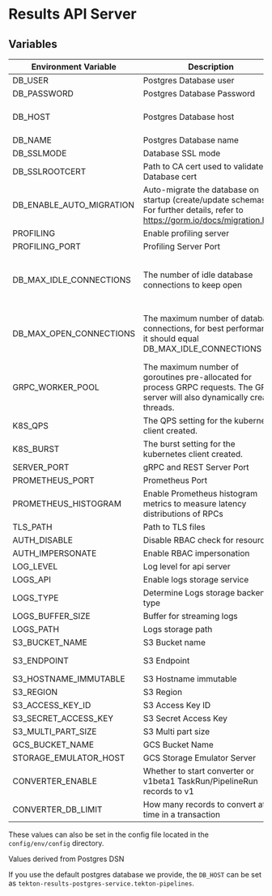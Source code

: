 # Results API Server

## Variables

| Environment Variable     | Description                                                                                                                       | Example                                                                                      |
|--------------------------|-----------------------------------------------------------------------------------------------------------------------------------|----------------------------------------------------------------------------------------------|
| DB_USER                  | Postgres Database user                                                                                                            | user                                                                                         |
| DB_PASSWORD              | Postgres Database Password                                                                                                        | hunter2                                                                                      |
| DB_HOST                  | Postgres Database host                                                                                                            | /cloudsql/my-project:us-east1:tekton-results                                                 |
| DB_NAME                  | Postgres Database name                                                                                                            | tekton_results                                                                               |
| DB_SSLMODE               | Database SSL mode                                                                                                                 | verify-full                                                                                  |
| DB_SSLROOTCERT           | Path to CA cert used to validate Database cert                                                                                    | /etc/tls/db/ca.crt                                                                           |
| DB_ENABLE_AUTO_MIGRATION | Auto-migrate the database on startup (create/update schemas). For further details, refer to <https://gorm.io/docs/migration.html> | true (default)                                                                               |
| PROFILING                | Enable profiling server                                                                                                           | false  (default)                                                                             |
| PROFILING_PORT           | Profiling Server Port                                                                                                             | 6060  (default)                                                                              |
| DB_MAX_IDLE_CONNECTIONS  | The number of idle database connections to keep open                                                                              | 2 (default for golang, but specific database drivers may have settings for this too)         |
| DB_MAX_OPEN_CONNECTIONS  | The maximum number of database connections, for best performance it should equal DB_MAX_IDLE_CONNECTIONS                          | unlimited (default for golang, but specific database drivers may have settings for this too) |
| GRPC_WORKER_POOL         | The maximum number of goroutines pre-allocated for process GRPC requests. The GRPC server will also dynamically create threads.   | 2 (default)                                                                                  |
| K8S_QPS                  | The QPS setting for the kubernetes client created.                                                                                | 5 (default)                                                                                  |
| K8S_BURST                | The burst setting for the kubernetes client created.                                                                              | 10 (default)                                                                                 |
| SERVER_PORT              | gRPC and REST Server Port                                                                                                         | 8080  (default)                                                                              |
| PROMETHEUS_PORT          | Prometheus Port                                                                                                                   | 9090  (default)                                                                              |
| PROMETHEUS_HISTOGRAM     | Enable Prometheus histogram metrics to measure latency distributions of RPCs                                                      | false  (default)                                                                             |
| TLS_PATH                 | Path to TLS files                                                                                                                 | /etc/tls                                                                                     |
| AUTH_DISABLE             | Disable RBAC check for resources                                                                                                  | false (default)                                                                              |
| AUTH_IMPERSONATE         | Enable RBAC impersonation                                                                                                         | true (default)                                                                               |
| LOG_LEVEL                | Log level for api server                                                                                                          | info (default)                                                                               |
| LOGS_API                 | Enable logs storage service                                                                                                       | false (default)                                                                              |
| LOGS_TYPE                | Determine Logs storage backend type                                                                                               | File (default)                                                                               |
| LOGS_BUFFER_SIZE         | Buffer for streaming logs                                                                                                         | 32768 (default)                                                                              |
| LOGS_PATH                | Logs storage path                                                                                                                 | logs (default)                                                                               |
| S3_BUCKET_NAME           | S3 Bucket name                                                                                                                    | <S3 Bucket Name>                                                                             |
| S3_ENDPOINT              | S3 Endpoint                                                                                                                       | https://s3.ap-south-1.amazonaws.com                                                          |
| S3_HOSTNAME_IMMUTABLE    | S3 Hostname immutable                                                                                                             | false (default)                                                                              |
| S3_REGION                | S3 Region                                                                                                                         | ap-south-1                                                                                   |
| S3_ACCESS_KEY_ID         | S3 Access Key ID                                                                                                                  | <S3 Acces Key>                                                                               |
| S3_SECRET_ACCESS_KEY     | S3 Secret Access Key                                                                                                              | <S3 Access Secret>                                                                           |
| S3_MULTI_PART_SIZE       | S3 Multi part size                                                                                                                | 5242880 (default)                                                                            |
| GCS_BUCKET_NAME          | GCS Bucket Name                                                                                                                   | <GCS Bucket Name>                                                                            |
| STORAGE_EMULATOR_HOST    | GCS Storage Emulator Server                                                                                                       | http://localhost:9004                                                                        |
| CONVERTER_ENABLE         | Whether to start converter or v1beta1 TaskRun/PipelineRun records to v1                                                           | true                                                                                         |
| CONVERTER_DB_LIMIT       | How many records to convert at a time in a transaction                                                                            | 50                                                                                           |

These values can also be set in the config file located in the `config/env/config` directory.

Values derived from Postgres DSN

If you use the default postgres database we provide, the `DB_HOST` can be set as `tekton-results-postgres-service.tekton-pipelines`.

